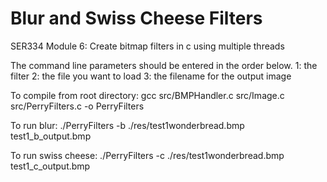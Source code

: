 # Blur and Swiss Cheese Filters
SER334 Module 6: Create bitmap filters in c using multiple threads

The command line parameters should be entered in the order below.
1: the filter 2: the file you want to load 3: the filename for the output image

To compile from root directory:
gcc src/BMPHandler.c src/Image.c src/PerryFilters.c -o PerryFilters

To run blur:
./PerryFilters -b ./res/test1wonderbread.bmp test1_b_output.bmp


To run swiss cheese:
./PerryFilters -c ./res/test1wonderbread.bmp test1_c_output.bmp